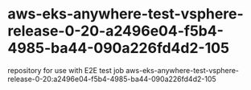 # aws-eks-anywhere-test-vsphere-release-0-20-a2496e04-f5b4-4985-ba44-090a226fd4d2-105
repository for use with E2E test job aws-eks-anywhere-test-vsphere-release-0-20:a2496e04-f5b4-4985-ba44-090a226fd4d2-105
